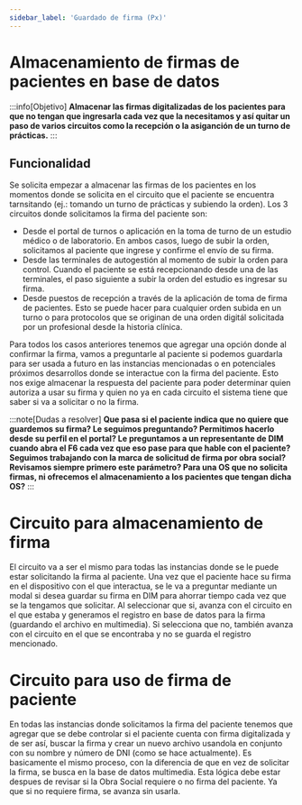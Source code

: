 ```yaml
---
sidebar_label: 'Guardado de firma (Px)'
---
```


# Almacenamiento de firmas de pacientes en base de datos

:::info[Objetivo]
**Almacenar las firmas digitalizadas de los pacientes para que no tengan que ingresarla cada vez que la necesitamos y así quitar un paso de varios circuitos como la recepción o la asiganción de un turno de prácticas.** 
:::

## Funcionalidad

Se solicita empezar a almacenar las firmas de los pacientes en los momentos donde se solicita en el circuito que el paciente se encuentra tarnsitando (ej.: tomando un turno de prácticas y subiendo la orden). Los 3 circuitos donde solicitamos la firma del paciente son:
- Desde el portal de turnos o aplicación en la toma de turno de un estudio médico o de laboratorio. En ambos casos, luego de subir la orden, solicitamos al paciente que ingrese y confirme el envío de su firma.
- Desde las terminales de autogestión al momento de subir la orden para control. Cuando el paciente se está recepcionando desde una de las terminales, el paso siguiente a subir la orden del estudio es ingresar su firma.
- Desde puestos de recepción a través de la aplicación de toma de firma de pacientes. Esto se puede hacer para cualquier orden subida en un turno o para protocolos que se originan de una orden digitál solicitada por un profesional desde la historia clínica. 

Para todos los casos anteriores tenemos que agregar una opción donde al confirmar la firma, vamos a preguntarle al paciente si podemos guardarla para ser usada a futuro en las instancias mencionadas o en potenciales próximos desarrollos donde se interactue con la firma del paciente. Esto nos exige almacenar la respuesta del paciente para poder determinar quien autoriza a usar su firma y quien no ya en cada circuito el sistema tiene que saber si va a solicitar o no la firma.

:::note[Dudas a resolver]
**Que pasa si el paciente indica que no quiere que guardemos su firma? Le seguimos preguntando? Permitimos hacerlo desde su perfil en el portal? Le preguntamos a un representante de DIM cuando abra el F6 cada vez que eso pase para que hable con el paciente?**
**Seguimos trabajando con la marca de solicitud de firma por obra social? Revisamos siempre primero este parámetro? Para una OS que no solicita firmas, ni ofrecemos el almacenamiento a los pacientes que tengan dicha OS?**
:::

# Circuito para almacenamiento de firma

El circuito va a ser el mismo para todas las instancias donde se le puede estar solicitando la firma al paciente. Una vez que el paciente hace su firma en el dispositivo con el que interactua, se le va a preguntar mediante un modal si desea guardar su firma en DIM para ahorrar tiempo cada vez que se la tengamos que solicitar. Al seleccionar que si, avanza con el circuito en el que estaba y generamos el registro en base de datos para la firma (guardando el archivo en multimedia). Si selecciona que no, también avanza con el circuito en el que se encontraba y no se guarda el registro mencionado.

# Circuito para uso de firma de paciente

En todas las instancias donde solicitamos la firma del paciente tenemos que agregar que se debe controlar si el paciente cuenta con firma digitalizada y de ser así, buscar la firma y crear un nuevo archivo usandola en conjunto con su nombre y número de DNI (como se hace actualmente). Es basicamente el mismo proceso, con la diferencia de que en vez de solicitar la firma, se busca en la base de datos multimedia. 
Esta lógica debe estar despues de revisar si la Obra Social requiere o no firma del paciente. Ya que si no requiere firma, se avanza sin usarla.